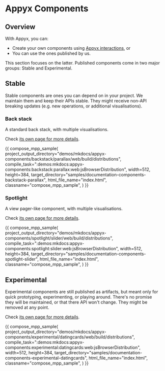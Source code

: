 # Appyx Components

## Overview

With Appyx, you can:

- Create your own components using [Appyx interactions](../interactions/appyxcomponent.md), or
- You can use the ones published by us.  

This section focuses on the latter. Published components come in two major groups: Stable and Experimental.


## Stable

Stable components are ones you can depend on in your project. We maintain them and keep their APIs stable. They might receive non-API breaking updates (e.g. new operations, or additional visualisations).


### Back stack

A standard back stack, with multiple visualisations.

Check [its own page for more details](backstack.md).

{{
    compose_mpp_sample(
        project_output_directory="demos/mkdocs/appyx-components/backstack/parallax/web/build/distributions",
        compile_task=":demos:mkdocs:appyx-components:backstack:parallax:web:jsBrowserDistribution",
        width=512,
        height=384,
        target_directory="samples/documentation-components-backstack-parallax",
        html_file_name="index.html",
        classname="compose_mpp_sample",
    )
}}

### Spotlight

A view pager-like component, with multiple visualisations.

Check [its own page for more details](spotlight.md).

{{
    compose_mpp_sample(
        project_output_directory="demos/mkdocs/appyx-components/spotlight/slider/web/build/distributions",
        compile_task=":demos:mkdocs:appyx-components:spotlight:slider:web:jsBrowserDistribution",
        width=512,
        height=384,
        target_directory="samples/documentation-components-spotlight-slider",
        html_file_name="index.html",
        classname="compose_mpp_sample",
    )
}}


## Experimental

Experimental components are still published as artifacts, but meant only for quick prototyping, experimenting, or playing around. There's no promise they will be maintained, or that there API won't change. They might be removed at any point.

Check [its own page for more details](experimental.md).

{{
compose_mpp_sample(
project_output_directory="demos/mkdocs/appyx-components/experimental/datingcards/web/build/distributions",
compile_task=":demos:mkdocs:appyx-components:experimental:datingcards:web:jsBrowserDistribution",
width=512,
height=384,
target_directory="samples/documentation-components-experimental-datingcards",
html_file_name="index.html",
classname="compose_mpp_sample",
)
}}
